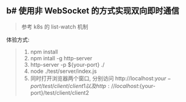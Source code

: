 b# 使用非 WebSocket 的方式实现双向即时通信
---
> 参考 k8s 的 list-watch 机制

体验方式:</br>
> 1. npm install
> 2. npm intall -g http-server
> 3. http-server -p ${your-port} ./
> 4. node ./test/server/index.js
> 5. 同时打开浏览器两个窗口, 分别访问 http://localhost:${your-port}/test/client/client1 以及 http://localhost:${your-port}/test/client/client2
